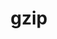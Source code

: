 ---
title: "gzip"
layout: cache
categories: [package, develop]
meta: {"compilers": ["apple-clang@16.0.0", "gcc@10.5.0", "gcc@11.4.0", "gcc@13.3.0"], "num_specs": 13, "num_specs_by_stack": {"developer-tools-aarch64-linux-gnu": 3, "developer-tools-darwin": 4, "developer-tools-x86_64_v3-linux-gnu": 3, "hep": 3, "root": 13}, "oss": ["centos7", "rhel8", "sequoia", "ubuntu22.04"], "platforms": ["darwin", "linux"], "stacks": ["developer-tools-aarch64-linux-gnu", "developer-tools-darwin", "developer-tools-x86_64_v3-linux-gnu", "hep", "root"], "targets": ["aarch64", "x86_64_v3"], "versions": ["1.13"]}
spec_details: [{"compiler": "gcc@11.4.0", "hash": "36y7nxpuorientvmxw3pxtieg44vqn7g", "os": "ubuntu22.04", "platform": "linux", "size": "-", "stacks": ["hep", "root"], "target": "x86_64_v3", "variants": ["build_system=autotools"], "versions": ["1.13"]}, {"compiler": "apple-clang@16.0.0", "hash": "3aa66ckpyioqqqi3nat3coqoy62xpj3j", "os": "sequoia", "platform": "darwin", "size": "-", "stacks": ["developer-tools-darwin", "root"], "target": "aarch64", "variants": ["build_system=autotools"], "versions": ["1.13"]}, {"compiler": "apple-clang@16.0.0", "hash": "3zjaib3oibbxy55acoio6hfgkrt7v7fr", "os": "sequoia", "platform": "darwin", "size": "-", "stacks": ["developer-tools-darwin", "root"], "target": "aarch64", "variants": ["build_system=autotools"], "versions": ["1.13"]}, {"compiler": "gcc@11.4.0", "hash": "cd64d2ttyrovqngnua6crkteti6rnl47", "os": "ubuntu22.04", "platform": "linux", "size": "-", "stacks": ["hep", "root"], "target": "x86_64_v3", "variants": ["build_system=autotools"], "versions": ["1.13"]}, {"compiler": "gcc@10.5.0", "hash": "e5vsqyf4pflbnq2g6o4ep74zfsq4uqdk", "os": "centos7", "platform": "linux", "size": "-", "stacks": ["developer-tools-x86_64_v3-linux-gnu", "root"], "target": "x86_64_v3", "variants": ["build_system=autotools"], "versions": ["1.13"]}, {"compiler": "gcc@10.5.0", "hash": "frkk3jz4ezd6k6ef5w3xclatp2aazs5y", "os": "centos7", "platform": "linux", "size": "-", "stacks": ["developer-tools-x86_64_v3-linux-gnu", "root"], "target": "x86_64_v3", "variants": ["build_system=autotools"], "versions": ["1.13"]}, {"compiler": "apple-clang@16.0.0", "hash": "hesjtmsizfzbk2o3qf7dsb5unatypftk", "os": "sequoia", "platform": "darwin", "size": "-", "stacks": ["developer-tools-darwin", "root"], "target": "aarch64", "variants": ["build_system=autotools"], "versions": ["1.13"]}, {"compiler": "gcc@13.3.0", "hash": "i4yoyjjszn6hogo5aawyrvfs3wjrigwc", "os": "rhel8", "platform": "linux", "size": "-", "stacks": ["developer-tools-aarch64-linux-gnu", "root"], "target": "aarch64", "variants": ["build_system=autotools"], "versions": ["1.13"]}, {"compiler": "gcc@13.3.0", "hash": "lhiwvoyfdbl4swihuwunf3cms6agb6h7", "os": "rhel8", "platform": "linux", "size": "-", "stacks": ["developer-tools-aarch64-linux-gnu", "root"], "target": "aarch64", "variants": ["build_system=autotools"], "versions": ["1.13"]}, {"compiler": "apple-clang@16.0.0", "hash": "n5u2j2qzkmcnssjmgrs2pvwhwsrnbit6", "os": "sequoia", "platform": "darwin", "size": "-", "stacks": ["developer-tools-darwin", "root"], "target": "aarch64", "variants": ["build_system=autotools"], "versions": ["1.13"]}, {"compiler": "gcc@13.3.0", "hash": "oi4kowdq5jwl2npbwjo6y64h2uen5v5o", "os": "rhel8", "platform": "linux", "size": "-", "stacks": ["developer-tools-aarch64-linux-gnu", "root"], "target": "aarch64", "variants": ["build_system=autotools"], "versions": ["1.13"]}, {"compiler": "gcc@11.4.0", "hash": "qbny7huwfix7jmubrvu47mfq73f7q7kq", "os": "ubuntu22.04", "platform": "linux", "size": "-", "stacks": ["hep", "root"], "target": "x86_64_v3", "variants": ["build_system=autotools"], "versions": ["1.13"]}, {"compiler": "gcc@10.5.0", "hash": "zc27c6wvpvzy7itgokgyiniblbbdjpb2", "os": "centos7", "platform": "linux", "size": "-", "stacks": ["developer-tools-x86_64_v3-linux-gnu", "root"], "target": "x86_64_v3", "variants": ["build_system=autotools"], "versions": ["1.13"]}]
---